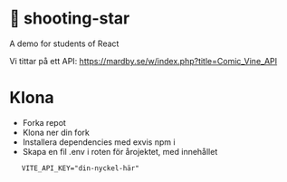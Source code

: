 # 🌠 shooting-star

A demo for students of React

Vi tittar på ett API: https://mardby.se/w/index.php?title=Comic_Vine_API

# Klona

-  Forka repot
-  Klona ner din fork
-  Installera dependencies med exvis npm i
-  Skapa en fil .env i roten för årojektet, med innehållet

```
   VITE_API_KEY="din-nyckel-här"
```
